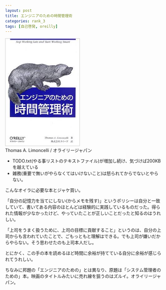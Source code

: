 ```yaml
---
layout: post
title: エンジニアのための時間管理術
categories: rank_3
tags: [自己啓発, oreilly]
---
```



<div class="book"><div class="book_image"><a href="http://www.amazon.co.jp/dp/4873113075"><img src="/images/time_management.jpg"></a></div><div class="book_info">Thomas A. Limoncelli / オライリージャパン</div><div class="clear"></div></div>

* TODO.txt(やる事リストのテキストファイル)が増加し続け、気づけば200KBを越えている 
* 雑務(重要で無いがやらなくてはいけないこと)は怒られてからでないとやらない。

こんなオイラに必要な本とジャケ買い。 

「自分の記憶力を当てにしない(からメモを残す)」というポリシーは自分と一致していて、書いてある内容のほとんどは経験的に実践しているものだった。得られた情報が少なかったけど、やっていたことが正しいことだったと知るのはうれしい。 

「上司をうまく扱うために、上司の目標に貢献すること」というのは、自分の上司からも言われていたことで、ごもっともと理解はできる。でも上司が嫌いだからやらない。そう思わせたのも上司本人だし。 

とにかく、この手の本を読めるほど時間に余裕が持てている自分に余裕が感じられてうれしい。 

ちなみに邦題の「エンジニアのための」とは異なり、原題は「システム管理者のための」本。映画のタイトルみたいに売れ線を狙うのはズルイ。オライリージャパン。
